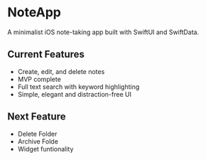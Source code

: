 # NoteApp

A minimalist iOS note-taking app built with SwiftUI and SwiftData.

## Current Features
- Create, edit, and delete notes
- MVP complete
- Full text search with keyword highlighting
- Simple, elegant and distraction-free UI

## Next Feature
- Delete Folder
- Archive Folde
- Widget funtionality


